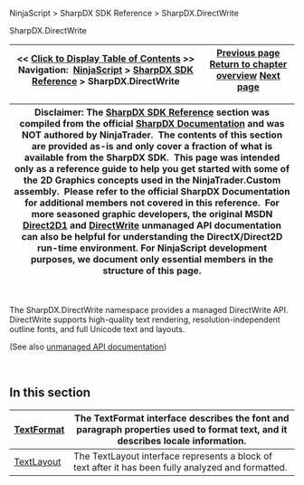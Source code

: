 ﻿


NinjaScript \> SharpDX SDK Reference \> SharpDX.DirectWrite






















SharpDX.DirectWrite







| \<\< [Click to Display Table of Contents](sharpdx_directwrite.md) \>\> **Navigation:**     [NinjaScript](ninjascript.md) \> [SharpDX SDK Reference](sharpdx_sdk_reference.md) \> SharpDX.DirectWrite | [Previous page](sharpdx_direct2d1_sweepdirection.md) [Return to chapter overview](sharpdx_sdk_reference.md) [Next page](sharpdx_directwrite_textformat.md) |
| --- | --- |













| Disclaimer: The [SharpDX SDK Reference](sharpdx_sdk_reference.md) section was compiled from the official [SharpDX Documentation](http://sharpdx.org/) and was NOT authored by NinjaTrader.  The contents of this section are provided as\-is and only cover a fraction of what is available from the SharpDX SDK.  This page was intended only as a reference guide to help you get started with some of the 2D Graphics concepts used in the NinjaTrader.Custom assembly.  Please refer to the official SharpDX Documentation for additional members not covered in this reference.  For more seasoned graphic developers, the original MSDN [Direct2D1](https://msdn.microsoft.com/en-us/library/windows/desktop/dd370990.aspx) and [DirectWrite](https://msdn.microsoft.com/en-us/library/windows/desktop/dd368038.aspx) unmanaged API documentation can also be helpful for understanding the DirectX/Direct2D run\-time environment. For NinjaScript development purposes, we document only essential members in the structure of this page. |
| --- |



 


The SharpDX.DirectWrite namespace provides a managed DirectWrite API. DirectWrite supports high\-quality text rendering, resolution\-independent outline fonts, and full Unicode text and layouts.  


(See also [unmanaged API documentation](https://msdn.microsoft.com/en-us/library/dd368038.aspx))


 


## In this section




| [TextFormat](sharpdx_directwrite_textformat.md) | The TextFormat interface describes the font and paragraph properties used to format text, and it describes locale information. |
| --- | --- |
| [TextLayout](sharpdx_directwrite_textlayout.md) | The TextLayout interface represents a block of text after it has been fully analyzed and formatted. |










